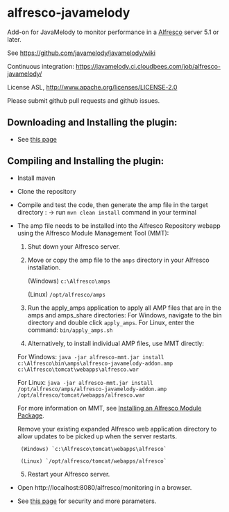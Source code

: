 alfresco-javamelody
=========================

Add-on for JavaMelody to monitor performance in a [Alfresco](https://www.alfresco.com/) server 5.1 or later.

See https://github.com/javamelody/javamelody/wiki

Continuous integration: https://javamelody.ci.cloudbees.com/job/alfresco-javamelody/

License ASL, http://www.apache.org/licenses/LICENSE-2.0

Please submit github pull requests and github issues.


Downloading and Installing the plugin:
---------------------------------------
 - See [this page](https://github.com/javamelody/javamelody/wiki/AlfrescoPlugin)


Compiling and Installing the plugin:
---------------------------------------
 - Install maven
 - Clone the repository
 - Compile and test the code, then generate the amp file in the target directory :
	-> run `mvn clean install` command in your terminal
 - The amp file needs to be installed into the Alfresco Repository webapp using the Alfresco Module Management Tool (MMT):
   1. Shut down your Alfresco server.
   2. Move or copy the amp file to the `amps` directory in your Alfresco installation.

        (Windows) `c:\Alfresco\amps`

        (Linux) `/opt/alfresco/amps`

   3.  Run the apply_amps application to apply all AMP files that are in the amps and amps_share directories:
    For Windows, navigate to the bin directory and double click `apply_amps`.
    For Linux, enter the command: `bin/apply_amps.sh`
   4. Alternatively, to install individual AMP files, use MMT directly:

    For Windows:
        `java -jar alfresco-mmt.jar install c:\Alfresco\bin\amps\alfresco-javamelody-addon.amp c:\Alfresco\tomcat\webapps\alfresco.war`

    For Linux:
        `java -jar alfresco-mmt.jar install /opt/alfresco/amps/alfresco-javamelody-addon.amp /opt/alfresco/tomcat/webapps/alfresco.war`

    For more information on MMT, see [Installing an Alfresco Module Package](http://docs.alfresco.com/5.1/tasks/amp-install.html).

    Remove your existing expanded Alfresco web application directory to allow updates to be picked up when the server restarts.

        (Windows) `c:\Alfresco\tomcat\webapps\alfresco`

        (Linux) `/opt/alfresco/tomcat/webapps/alfresco`

   5. Restart your Alfresco server.
 - Open http://localhost:8080/alfresco/monitoring in a browser.
 - See [this page](https://github.com/javamelody/javamelody/wiki/AlfrescoPlugin) for security and more parameters.

